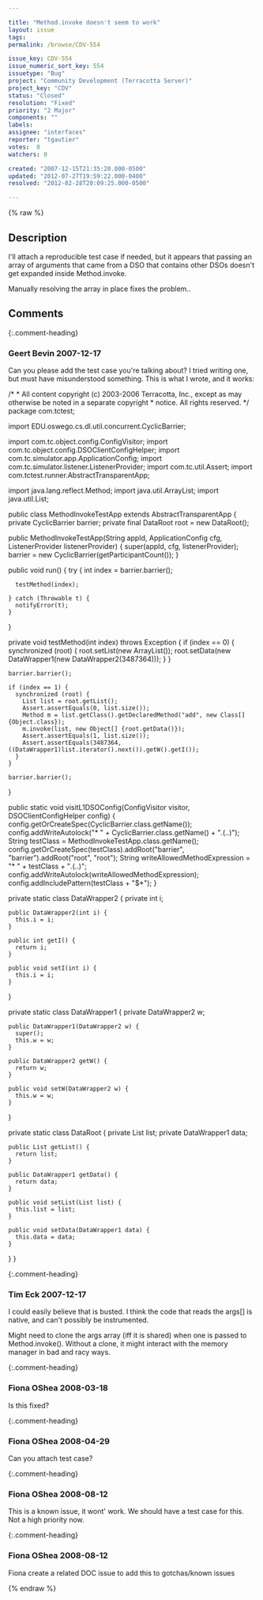 ```yaml
---

title: "Method.invoke doesn't seem to work"
layout: issue
tags: 
permalink: /browse/CDV-554

issue_key: CDV-554
issue_numeric_sort_key: 554
issuetype: "Bug"
project: "Community Development (Terracotta Server)"
project_key: "CDV"
status: "Closed"
resolution: "Fixed"
priority: "2 Major"
components: ""
labels: 
assignee: "interfaces"
reporter: "tgautier"
votes:  0
watchers: 0

created: "2007-12-15T21:35:20.000-0500"
updated: "2012-07-27T19:59:22.000-0400"
resolved: "2012-02-28T20:09:25.000-0500"

---
```




{% raw %}



## Description

<div markdown="1" class="description">

I'll attach a reproducible test case if needed, but it appears that passing an array of arguments that came from a DSO that contains other DSOs doesn't get expanded inside Method.invoke.

Manually resolving the array in place fixes the problem..

</div>

## Comments


{:.comment-heading}
### **Geert Bevin** <span class="date">2007-12-17</span>

<div markdown="1" class="comment">

Can you please add the test case you're talking about? I tried writing one, but must have misunderstood something. This is what I wrote, and it works:

/\*
 \* All content copyright (c) 2003-2006 Terracotta, Inc., except as may otherwise be noted in a separate copyright
 \* notice. All rights reserved.
 \*/
package com.tctest;

import EDU.oswego.cs.dl.util.concurrent.CyclicBarrier;

import com.tc.object.config.ConfigVisitor;
import com.tc.object.config.DSOClientConfigHelper;
import com.tc.simulator.app.ApplicationConfig;
import com.tc.simulator.listener.ListenerProvider;
import com.tc.util.Assert;
import com.tctest.runner.AbstractTransparentApp;

import java.lang.reflect.Method;
import java.util.ArrayList;
import java.util.List;

public class MethodInvokeTestApp extends AbstractTransparentApp \{
  private CyclicBarrier  barrier;
  private final DataRoot root = new DataRoot();

  public MethodInvokeTestApp(String appId, ApplicationConfig cfg, ListenerProvider listenerProvider) \{
    super(appId, cfg, listenerProvider);
    barrier = new CyclicBarrier(getParticipantCount());
  \}

  public void run() \{
    try {
      int index = barrier.barrier();

      testMethod(index);

    } catch (Throwable t) {
      notifyError(t);
    }
  \}

  private void testMethod(int index) throws Exception \{
    if (index == 0) {
      synchronized (root) {
        root.setList(new ArrayList());
        root.setData(new DataWrapper1(new DataWrapper2(3487364)));
      }
    }

    barrier.barrier();

    if (index == 1) {
      synchronized (root) {
        List list = root.getList();
        Assert.assertEquals(0, list.size());
        Method m = list.getClass().getDeclaredMethod("add", new Class[] {Object.class});
        m.invoke(list, new Object[] {root.getData()});
        Assert.assertEquals(1, list.size());
        Assert.assertEquals(3487364, ((DataWrapper1)list.iterator().next()).getW().getI());
      }
    }

    barrier.barrier();
  \}

  public static void visitL1DSOConfig(ConfigVisitor visitor, DSOClientConfigHelper config) \{
    config.getOrCreateSpec(CyclicBarrier.class.getName());
    config.addWriteAutolock("* " + CyclicBarrier.class.getName() + "*.*(..)");
    String testClass = MethodInvokeTestApp.class.getName();
    config.getOrCreateSpec(testClass).addRoot("barrier", "barrier").addRoot("root", "root");
    String writeAllowedMethodExpression = "* " + testClass + "*.*(..)";
    config.addWriteAutolock(writeAllowedMethodExpression);
    config.addIncludePattern(testClass + "$*");
  \}
  
  private static class DataWrapper2 \{
    private int i;

    public DataWrapper2(int i) {
      this.i = i;
    }

    public int getI() {
      return i;
    }

    public void setI(int i) {
      this.i = i;
    }
  \}
  
  private static class DataWrapper1 \{
    private DataWrapper2 w;

    public DataWrapper1(DataWrapper2 w) {
      super();
      this.w = w;
    }

    public DataWrapper2 getW() {
      return w;
    }

    public void setW(DataWrapper2 w) {
      this.w = w;
    }
  \}

  private static class DataRoot \{
    private List  list;
    private DataWrapper1 data;
    
    public List getList() {
      return list;
    }
    
    public DataWrapper1 getData() {
      return data;
    }
    
    public void setList(List list) {
      this.list = list;
    }
    
    public void setData(DataWrapper1 data) {
      this.data = data;
    }
  \}
\}



</div>


{:.comment-heading}
### **Tim Eck** <span class="date">2007-12-17</span>

<div markdown="1" class="comment">

I could easily believe that is busted. I think the code that reads the args[] is native, and can't possibly be instrumented. 

Might need to clone the args array (iff it is shared) when one is passed to Method.invoke(). Without a clone, it might interact with the memory manager in bad and racy ways.




</div>


{:.comment-heading}
### **Fiona OShea** <span class="date">2008-03-18</span>

<div markdown="1" class="comment">

Is this fixed?

</div>


{:.comment-heading}
### **Fiona OShea** <span class="date">2008-04-29</span>

<div markdown="1" class="comment">

Can you attach test case?

</div>


{:.comment-heading}
### **Fiona OShea** <span class="date">2008-08-12</span>

<div markdown="1" class="comment">

This is a known issue, it wont' work.
We should have a test case for this.  Not a high priority now.

</div>


{:.comment-heading}
### **Fiona OShea** <span class="date">2008-08-12</span>

<div markdown="1" class="comment">

Fiona create a related DOC issue to add this to gotchas/known issues

</div>



{% endraw %}
